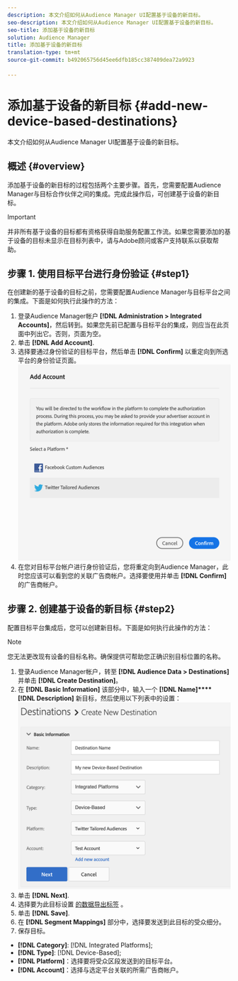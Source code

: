 ```yaml
---
description: 本文介绍如何从Audience Manager UI配置基于设备的新目标。
seo-description: 本文介绍如何从Audience Manager UI配置基于设备的新目标。
seo-title: 添加基于设备的新目标
solution: Audience Manager
title: 添加基于设备的新目标
translation-type: tm+mt
source-git-commit: b492065756d45ee6dfb185cc387409dea72a9923

---
```



# 添加基于设备的新目标 {#add-new-device-based-destinations}

本文介绍如何从Audience Manager UI配置基于设备的新目标。

## 概述 {#overview}

添加基于设备的新目标的过程包括两个主要步骤。首先，您需要配置Audience Manager与目标合作伙伴之间的集成。完成此操作后，可创建基于设备的新目标。

>[!IMPORTANT]
>
>并非所有基于设备的目标都有资格获得自助服务配置工作流。如果您需要添加的基于设备的目标未显示在目标列表中，请与Adobe顾问或客户支持联系以获取帮助。

## 步骤 1. 使用目标平台进行身份验证 {#step1}

在创建新的基于设备的目标之前，您需要配置Audience Manager与目标平台之间的集成。下面是如何执行此操作的方法：

1. 登录Audience Manager帐户 **[!DNL Administration > Integrated Accounts]**，然后转到。如果您先前已配置与目标平台的集成，则应当在此页面中列出它。否则，页面为空。
2. 单击 **[!DNL Add Account]**.
3. 选择要通过身份验证的目标平台，然后单击 **[!DNL Confirm]** 以重定向到所选平台的身份验证页面。![集成平台](assets/dbd-integrated-platforms.png)
4. 在您对目标平台帐户进行身份验证后，您将重定向到Audience Manager，此时您应该可以看到您的关联广告商帐户。选择要使用并单击 **[!DNL Confirm]**&#x200B;的广告商帐户。

## 步骤 2. 创建基于设备的新目标 {#step2}

配置目标平台集成后，您可以创建新目标。下面是如何执行此操作的方法：

>[!NOTE]
>
>您无法更改现有设备的目标名称。确保提供可帮助您正确识别目标位置的名称。

1. 登录Audience Manager帐户，转至 **[!DNL Audience Data > Destinations]**&#x200B;并单击 **[!DNL Create Destination]**。
2. 在 **[!DNL Basic Information]** 该部分中，输入一个 **[!DNL Name]****[!DNL Description]** 新目标，然后使用以下列表中的设置： ![setup](assets/dbd-new-basic.png)
3. 单击 **[!DNL Next]**.
4. 选择要为此目标设置 [的数据导出标签](/help/using/features/data-export-controls.md#controls-labels) 。
5. 单击 **[!DNL Save]**.
6. 在 **[!DNL Segment Mappings]** 部分中，选择要发送到此目标的受众细分。
7. 保存目标。

* **[!DNL Category]**: [!DNL Integrated Platforms];
* **[!DNL Type]**: [!DNL Device-Based];
* **[!DNL Platform]**：选择要将受众区段发送到的目标平台。
* **[!DNL Account]**：选择与选定平台关联的所需广告商帐户。